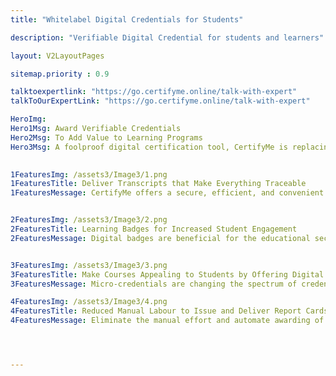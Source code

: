 ```yaml
---
title: "Whitelabel Digital Credentials for Students"

description: "Verifiable Digital Credential for students and learners"

layout: V2LayoutPages

sitemap.priority : 0.9

talktoexpertlink: "https://go.certifyme.online/talk-with-expert"
talkToOurExpertLink: "https://go.certifyme.online/talk-with-expert"

HeroImg: 
Hero1Msg: Award Verifiable Credentials  
Hero2Msg: To Add Value to Learning Programs
Hero3Msg: A foolproof digital certification tool, CertifyMe is replacing physical credentials to streamline the credentialing system.  
 

1FeaturesImg: /assets3/Image3/1.png
1FeaturesTitle: Deliver Transcripts that Make Everything Traceable
1FeaturesMessage: CertifyMe offers a secure, efficient, and convenient way to create, issue, and manage scannable and trackable certificates. These credentials allow organizations/institutions to easily verify the authenticity of the documents and take an informed recruitment/admission decision. Students receive a portable and verifiable record of their achievements. Digital credentials also make social sharing easy for students. Spreading words about achievements has never been this simple before. The issuing institution can also track the level of student engagement with its credentials. From the number of unique views to social media impressions, the issuer can track all. Check the <a href="https://info.certifyme.online/request-demo">demo</a> for more insights!


2FeaturesImg: /assets3/Image3/2.png
2FeaturesTitle: Learning Badges for Increased Student Engagement
2FeaturesMessage: Digital badges are beneficial for the educational sector as they allow badge creation, issuance, and management without the past struggles of certificate forgery. The badges are a way for students to showcase their achievements and skills online & offline, and for educators to automate the credentialing process. This motivates students to learn better and allows them to thrive in the fiercely competitive digital age. Additionally, digital badges can be easily shared and verified online, making them a valuable tool for both students and educators. The badges contain extensive details on step-by-step student growth & development. Thus, tracking the learning progress/momentum becomes seamless.


3FeaturesImg: /assets3/Image3/3.png
3FeaturesTitle: Make Courses Appealing to Students by Offering Digital ID Cards
3FeaturesMessage: Micro-credentials are changing the spectrum of credentialing and upgrading it to a sophisticated version. This digital era is all about ease, flawlessness, and identifiable credentials. Harnessing the benefits of technological advancement in the educational industry is inevitable for the growth & development of the sector. Professionals are turning to online learning programs to promote continual learning and sustain in the highly competitive job market. Open badges make the entire skill improvement initiative effective and straightforward. Talk to experts to know what we have in store! 

4FeaturesImg: /assets3/Image3/4.png
4FeaturesTitle: Reduced Manual Labour to Issue and Deliver Report Cards
4FeaturesMessage: Eliminate the manual effort and automate awarding of report cards by onboarding CertifyMe. A collaboration with us provides your students with real-time analytics on student performance. A verifiable digital report card allows them to stay informed about their progress and allows institutions to be updated with valuable insights into student engagement. It promotes transparency in the credentialing process and makes students job-ready. 




---
```

